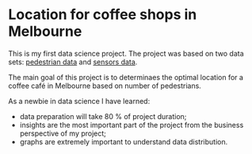 # Location for coffee shops in Melbourne
This is my first data science project. The project was based on two data sets: [pedestrian data](https://data.melbourne.vic.gov.au/Transport/Pedestrian-Counting-System-2009-to-Present-counts-/b2ak-trbp) and [sensors data](https://data.melbourne.vic.gov.au/Transport/Pedestrian-Counting-System-Sensor-Locations/h57g-5234).

The main goal of this project is to determinaes the optimal location for a coffee café in Melbourne based on number of pedestrians. 

As a newbie in data science I have learned:
- data preparation will take 80 % of project duration; 
- insights are the most important part of the project from the business perspective of my project;
- graphs are extremely important to understand data distribution.





